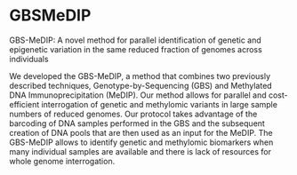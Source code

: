 # GBSMeDIP
GBS-MeDIP: A novel method for parallel identification of genetic and epigenetic variation in the same reduced fraction of genomes across individuals 

We developed the GBS-MeDIP, a method that combines two previously described techniques, Genotype-by-Sequencing (GBS) and Methylated DNA Immunoprecipitation (MeDIP). Our  method allows for parallel and cost-efficient interrogation of genetic and methylomic variants in large sample numbers of reduced genomes. Our protocol takes advantage of the barcoding of DNA samples performed in the GBS and the subsequent creation of DNA pools that are then used as an input for the MeDIP. The GBS-MeDIP allows to identify genetic and methylomic biomarkers when many individual samples are available and there is lack of resources for whole genome interrogation.
